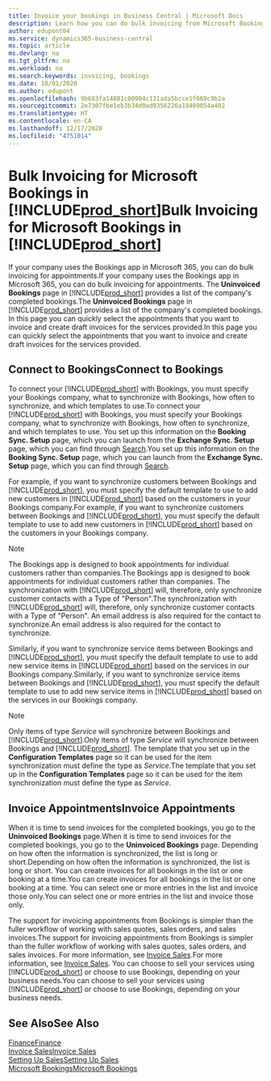 ```yaml
---
title: Invoice your bookings in Business Central | Microsoft Docs
description: Learn how you can do bulk invoicing from Microsoft Bookings in Business Central .
author: edupont04
ms.service: dynamics365-business-central
ms.topic: article
ms.devlang: na
ms.tgt_pltfrm: na
ms.workload: na
ms.search.keywords: invoicing, bookings
ms.date: 10/01/2020
ms.author: edupont
ms.openlocfilehash: 9b683fa14801c00904c131ada5bcce1f669c9b2a
ms.sourcegitcommit: 2e7307fbe1eb3b34d0ad9356226a19409054a402
ms.translationtype: HT
ms.contentlocale: en-CA
ms.lasthandoff: 12/17/2020
ms.locfileid: "4751014"
---
```

# <a name="bulk-invoicing-for-microsoft-bookings-in-prod_short"></a><span data-ttu-id="3b0e6-103">Bulk Invoicing for Microsoft Bookings in [!INCLUDE[prod_short](includes/prod_short.md)]</span><span class="sxs-lookup"><span data-stu-id="3b0e6-103">Bulk Invoicing for Microsoft Bookings in [!INCLUDE[prod_short](includes/prod_short.md)]</span></span>
<span data-ttu-id="3b0e6-104">If your company uses the Bookings app in Microsoft 365, you can do bulk invoicing for appointments.</span><span class="sxs-lookup"><span data-stu-id="3b0e6-104">If your company uses the Bookings app in Microsoft 365, you can do bulk invoicing for appointments.</span></span> <span data-ttu-id="3b0e6-105">The **Uninvoiced Bookings** page in [!INCLUDE[prod_short](includes/prod_short.md)] provides a list of the company's completed bookings.</span><span class="sxs-lookup"><span data-stu-id="3b0e6-105">The **Uninvoiced Bookings** page in [!INCLUDE[prod_short](includes/prod_short.md)] provides a list of the company's completed bookings.</span></span> <span data-ttu-id="3b0e6-106">In this page you can quickly select the appointments that you want to invoice and create draft invoices for the services provided.</span><span class="sxs-lookup"><span data-stu-id="3b0e6-106">In this page you can quickly select the appointments that you want to invoice and create draft invoices for the services provided.</span></span>  

## <a name="connect-to-bookings"></a><span data-ttu-id="3b0e6-107">Connect to Bookings</span><span class="sxs-lookup"><span data-stu-id="3b0e6-107">Connect to Bookings</span></span>
<span data-ttu-id="3b0e6-108">To connect your [!INCLUDE[prod_short](includes/prod_short.md)] with Bookings, you must specify your Bookings company, what to synchronize with Bookings, how often to synchronize, and which templates to use.</span><span class="sxs-lookup"><span data-stu-id="3b0e6-108">To connect your [!INCLUDE[prod_short](includes/prod_short.md)] with Bookings, you must specify your Bookings company, what to synchronize with Bookings, how often to synchronize, and which templates to use.</span></span> <span data-ttu-id="3b0e6-109">You set up this information on the **Booking Sync. Setup** page, which you can launch from the **Exchange Sync. Setup** page, which you can find through [Search](ui-search.md).</span><span class="sxs-lookup"><span data-stu-id="3b0e6-109">You set up this information on the **Booking Sync. Setup** page, which you can launch from the **Exchange Sync. Setup** page, which you can find through [Search](ui-search.md).</span></span>  

<span data-ttu-id="3b0e6-110">For example, if you want to synchronize customers between Bookings and [!INCLUDE[prod_short](includes/prod_short.md)], you must specify the default template to use to add new customers in [!INCLUDE[prod_short](includes/prod_short.md)] based on the customers in your Bookings company.</span><span class="sxs-lookup"><span data-stu-id="3b0e6-110">For example, if you want to synchronize customers between Bookings and [!INCLUDE[prod_short](includes/prod_short.md)], you must specify the default template to use to add new customers in [!INCLUDE[prod_short](includes/prod_short.md)] based on the customers in your Bookings company.</span></span>  

> [!NOTE]
> <span data-ttu-id="3b0e6-111">The Bookings app is designed to book appointments for individual customers rather than companies.</span><span class="sxs-lookup"><span data-stu-id="3b0e6-111">The Bookings app is designed to book appointments for individual customers rather than companies.</span></span> <span data-ttu-id="3b0e6-112">The synchronization with [!INCLUDE[prod_short](includes/prod_short.md)] will, therefore, only synchronize customer contacts with a Type of "Person".</span><span class="sxs-lookup"><span data-stu-id="3b0e6-112">The synchronization with [!INCLUDE[prod_short](includes/prod_short.md)] will, therefore, only synchronize customer contacts with a Type of "Person".</span></span> <span data-ttu-id="3b0e6-113">An email address is also required for the contact to synchronize.</span><span class="sxs-lookup"><span data-stu-id="3b0e6-113">An email address is also required for the contact to synchronize.</span></span>  

<span data-ttu-id="3b0e6-114">Similarly, if you want to synchronize service items between Bookings and [!INCLUDE[prod_short](includes/prod_short.md)], you must specify the default template to use to add new service items in [!INCLUDE[prod_short](includes/prod_short.md)] based on the services in our Bookings company.</span><span class="sxs-lookup"><span data-stu-id="3b0e6-114">Similarly, if you want to synchronize service items between Bookings and [!INCLUDE[prod_short](includes/prod_short.md)], you must specify the default template to use to add new service items in [!INCLUDE[prod_short](includes/prod_short.md)] based on the services in our Bookings company.</span></span>  

> [!NOTE]
> <span data-ttu-id="3b0e6-115">Only items of type *Service* will synchronize between Bookings and [!INCLUDE[prod_short](includes/prod_short.md)].</span><span class="sxs-lookup"><span data-stu-id="3b0e6-115">Only items of type *Service* will synchronize between Bookings and [!INCLUDE[prod_short](includes/prod_short.md)].</span></span> <span data-ttu-id="3b0e6-116">The template that you set up in the **Configuration Templates** page so it can be used for the item synchronization must define the type as *Service*.</span><span class="sxs-lookup"><span data-stu-id="3b0e6-116">The template that you set up in the **Configuration Templates** page so it can be used for the item synchronization must define the type as *Service*.</span></span>

## <a name="invoice-appointments"></a><span data-ttu-id="3b0e6-117">Invoice Appointments</span><span class="sxs-lookup"><span data-stu-id="3b0e6-117">Invoice Appointments</span></span>
<span data-ttu-id="3b0e6-118">When it is time to send invoices for the completed bookings, you go to the **Uninvoiced Bookings** page.</span><span class="sxs-lookup"><span data-stu-id="3b0e6-118">When it is time to send invoices for the completed bookings, you go to the **Uninvoiced Bookings** page.</span></span> <span data-ttu-id="3b0e6-119">Depending on how often the information is synchronized, the list is long or short.</span><span class="sxs-lookup"><span data-stu-id="3b0e6-119">Depending on how often the information is synchronized, the list is long or short.</span></span> <span data-ttu-id="3b0e6-120">You can create invoices for all bookings in the list or one booking at a time.</span><span class="sxs-lookup"><span data-stu-id="3b0e6-120">You can create invoices for all bookings in the list or one booking at a time.</span></span> <span data-ttu-id="3b0e6-121">You can select one or more entries in the list and invoice those only.</span><span class="sxs-lookup"><span data-stu-id="3b0e6-121">You can select one or more entries in the list and invoice those only.</span></span>  

<span data-ttu-id="3b0e6-122">The support for invoicing appointments from Bookings is simpler than the fuller workflow of working with sales quotes, sales orders, and sales invoices.</span><span class="sxs-lookup"><span data-stu-id="3b0e6-122">The support for invoicing appointments from Bookings is simpler than the fuller workflow of working with sales quotes, sales orders, and sales invoices.</span></span> <span data-ttu-id="3b0e6-123">For more information, see [Invoice Sales](sales-how-invoice-sales.md).</span><span class="sxs-lookup"><span data-stu-id="3b0e6-123">For more information, see [Invoice Sales](sales-how-invoice-sales.md).</span></span> <span data-ttu-id="3b0e6-124">You can choose to sell your services using [!INCLUDE[prod_short](includes/prod_short.md)] or choose to use Bookings, depending on your business needs.</span><span class="sxs-lookup"><span data-stu-id="3b0e6-124">You can choose to sell your services using [!INCLUDE[prod_short](includes/prod_short.md)] or choose to use Bookings, depending on your business needs.</span></span>  

## <a name="see-also"></a><span data-ttu-id="3b0e6-125">See Also</span><span class="sxs-lookup"><span data-stu-id="3b0e6-125">See Also</span></span>
[<span data-ttu-id="3b0e6-126">Finance</span><span class="sxs-lookup"><span data-stu-id="3b0e6-126">Finance</span></span>](finance.md)  
[<span data-ttu-id="3b0e6-127">Invoice Sales</span><span class="sxs-lookup"><span data-stu-id="3b0e6-127">Invoice Sales</span></span>](sales-how-invoice-sales.md)  
[<span data-ttu-id="3b0e6-128">Setting Up Sales</span><span class="sxs-lookup"><span data-stu-id="3b0e6-128">Setting Up Sales</span></span>](sales-setup-sales.md)  
[<span data-ttu-id="3b0e6-129">Microsoft Bookings</span><span class="sxs-lookup"><span data-stu-id="3b0e6-129">Microsoft Bookings</span></span>](https://products.office.com/business/scheduling-and-booking-app)  
